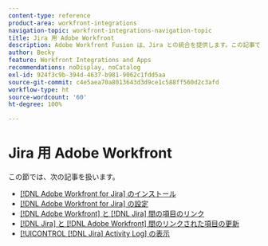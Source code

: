 ```yaml
---
content-type: reference
product-area: workfront-integrations
navigation-topic: workfront-integrations-navigation-topic
title: Jira 用 Adobe Workfront
description: Adobe Workfront Fusion は、Jira との統合を提供します。この記事では、この統合のインストールと設定の手順、および日常業務での使用方法について説明します。
author: Becky
feature: Workfront Integrations and Apps
recommendations: noDisplay, noCatalog
exl-id: 924f3c9b-394d-4637-b981-9062c1fdd5aa
source-git-commit: c4e5aea70a8013643d3d9ce1c588ff560d2c3afd
workflow-type: ht
source-wordcount: '60'
ht-degree: 100%

---
```


# Jira 用 Adobe Workfront

この節では、次の記事を扱います。

* [ [!DNL Adobe Workfront for Jira] のインストール](../../workfront-integrations-and-apps/use-workfront-with-jira/install-workfront-for-jira.md)
* [ [!DNL Adobe Workfront for Jira] の設定](../../workfront-integrations-and-apps/use-workfront-with-jira/configure-workfront-for-jira.md)
* [ [!DNL Adobe Workfront]  と  [!DNL Jira] 間の項目のリンク](../../workfront-integrations-and-apps/use-workfront-with-jira/link-items-between-wf-jira.md)
* [ [!DNL Jira]  と  [!DNL Adobe Workfront] 間のリンクされた項目の更新](../../workfront-integrations-and-apps/use-workfront-with-jira/update-linked-items-between-jira-wf.md)
* [[!UICONTROL [!DNL Jira] Activity Log] の表示](../../workfront-integrations-and-apps/use-workfront-with-jira/view-the-jira-activity-log.md)

